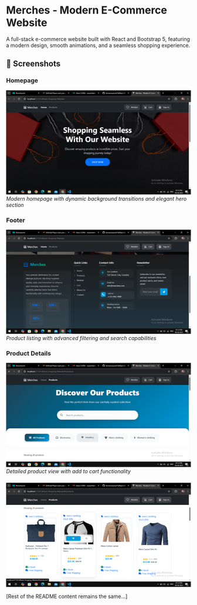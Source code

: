 # Merches - Modern E-Commerce Website

A full-stack e-commerce website built with React and Bootstrap 5, featuring a modern design, smooth animations, and a seamless shopping experience.

## 📸 Screenshots

### Homepage
![Homepage](Screenshot%20(213).png)
*Modern homepage with dynamic background transitions and elegant hero section*

### Footer
![Products](Screenshot%20(214).png)
*Product listing with advanced filtering and search capabilities*

### Product Details
![Product Details](Screenshot%20(215).png)
*Detailed product view with add to cart functionality*

###
![Shopping Cart](Screenshot%20(216).png)



[Rest of the README content remains the same...]
